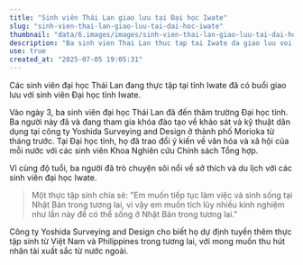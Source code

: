 ```yaml
---
title: "Sinh viên Thái Lan giao lưu tại Đại học Iwate"
slug: "sinh-vien-thai-lan-giao-luu-tai-dai-hoc-iwate"
thumbnail: "data/6.images/images/sinh-vien-thai-lan-giao-luu-tai-dai-hoc-iwate.webp"
description: "Ba sinh vien Thai Lan thuc tap tai Iwate da giao luu voi sinh vien truong Dai hoc tinh, trao doi ve van hoa va xa hoi. Cong ty chu quan sap toi se tuyen thuc tap sinh tu Viet Nam."
use: true
created_at: "2025-07-05 19:05:31"
---
```


Các sinh viên đại học Thái Lan đang thực tập tại tỉnh Iwate đã có buổi giao lưu với sinh viên Đại học tỉnh Iwate.

Vào ngày 3, ba sinh viên đại học Thái Lan đã đến thăm trường Đại học tỉnh. Ba người này đã và đang tham gia khóa đào tạo về khảo sát và kỹ thuật dân dụng tại công ty Yoshida Surveying and Design ở thành phố Morioka từ tháng trước. Tại Đại học tỉnh, họ đã trao đổi ý kiến về văn hóa và xã hội của mỗi nước với các sinh viên Khoa Nghiên cứu Chính sách Tổng hợp.

Vì cùng độ tuổi, ba người đã trò chuyện sôi nổi về sở thích và du lịch với các sinh viên đại học Iwate.

> Một thực tập sinh chia sẻ:
> "Em muốn tiếp tục làm việc và sinh sống tại Nhật Bản trong tương lai, vì vậy em muốn tích lũy nhiều kinh nghiệm như lần này để có thể sống ở Nhật Bản trong tương lai."

Công ty Yoshida Surveying and Design cho biết họ dự định tuyển thêm thực tập sinh từ Việt Nam và Philippines trong tương lai, với mong muốn thu hút nhân tài xuất sắc từ nước ngoài.
